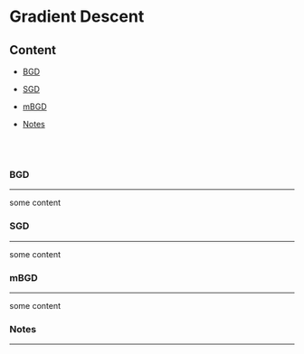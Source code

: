 Gradient Descent
=========================================================================

## Content
* [BGD](#BGD)

* [SGD](#SGD)

* [mBGD](#mBGD)

* [Notes](#Notes)

 <br /> <br />


### BGD
---------------------------------------------------------------------------
some content


### SGD
----------------------------------------------------------------------------
some content


### mBGD
----------------------------------------------------------------------------
some content


### Notes
----------------------------------------------------------------------------


